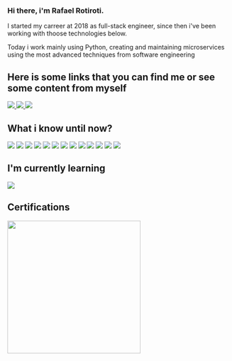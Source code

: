 ### Hi there, i'm Rafael Rotiroti.
<p>I started my carreer at 2018 as full-stack engineer, since then i've been working with thoose technologies below.</p>
<p>Today i work mainly using Python, creating and maintaining microservices using the most advanced techniques from software engineering</p>
<div>
  <h2> Here is some links that you can find me or see some content from myself </h2>
  <a href="https://www.linkedin.com/in/rotirotirafa/" target="_blank">
    <img src="https://img.shields.io/badge/-LinkedIn-%230077B5?style=for-the-badge&logo=linkedin&logoColor=white">
  </a> 
  <a href="mailto:rotirotirafa@gmail.com"  target="_blank">
    <img src="https://img.shields.io/badge/-Gmail-c14438?style=for-the-badge&logo=gmail&logoColor=white">
  </a>
  <a href="https://dev.to/rotirotirafa"  target="_blank">
    <img src="https://img.shields.io/badge/dev.to-0A0A0A?style=for-the-badge&logo=dev.to&logoColor=white">
  </a>
</div>
<div>
  <h2> What i know until now? </h2>
  <img src="https://img.shields.io/badge/Python-14354C?style=for-the-badge&logo=python&logoColor=white">
  <img src="https://img.shields.io/badge/Django-092E20?style=for-the-badge&logo=django&logoColor=white">
  <img src="https://img.shields.io/badge/Flask-000000?style=for-the-badge&logo=flask&logoColor=white">
  <img src="https://img.shields.io/badge/JavaScript-F7DF1E?style=for-the-badge&logo=javascript&logoColor=black">
  <img src="https://img.shields.io/badge/TypeScript-007ACC?style=for-the-badge&logo=typescript&logoColor=white">
  <img src="https://img.shields.io/badge/HTML5-E34F26?style=for-the-badge&logo=html5&logoColor=white">
  <img src="https://img.shields.io/badge/CSS3-1572B6?style=for-the-badge&logo=css3&logoColor=white">
  <img src="https://img.shields.io/badge/PHP-777BB4?style=for-the-badge&logo=php&logoColor=white">
  <img src="https://img.shields.io/badge/Markdown-000000?style=for-the-badge&logo=markdown&logoColor=white">
  <img src="https://img.shields.io/badge/React-20232A?style=for-the-badge&logo=react&logoColor=61DAFB">
  <img src="https://img.shields.io/badge/AngularJS-E23237?style=for-the-badge&logo=angularjs&logoColor=white">
  <img src="https://img.shields.io/badge/Docker-2496ED?style=for-the-badge&logo=docker&logoColor=white">
  <img src="https://img.shields.io/badge/Terraform-7B42BC?style=for-the-badge&logo=terraform&logoColor=white">
</div>
<div>
  <h2>I'm currently learning</h2>
  <img src="https://img.shields.io/badge/.NET-5C2D91?style=for-the-badge&logo=.net&logoColor=white">
</div>
<div>
  <h2>Certifications</h2>
  <a href="https://www.credly.com/badges/8ec971c9-3cb8-446c-8a26-27da5f9cf2ed/linked_in?t=rnwq7t">
    <img src="https://images.credly.com/size/680x680/images/00634f82-b07f-4bbd-a6bb-53de397fc3a6/image.png" width="300px">
  </a>
</div>
